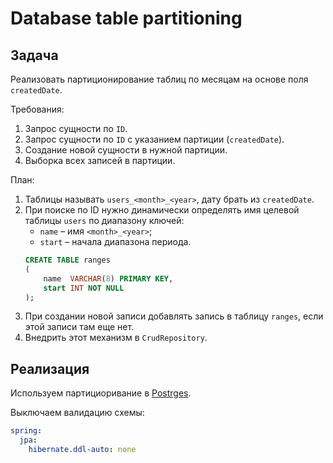 # Database table partitioning

## Задача

Реализовать партиционирование таблиц по месяцам на основе поля `createdDate`.

Требования:

1. Запрос сущности по `ID`.
2. Запрос сущности по `ID` с указанием партиции (`createdDate`).
3. Создание новой сущности в нужной партиции.
4. Выборка всех записей в партиции.

План:

1. Таблицы называть `users_<month>_<year>`, дату брать из `createdDate`.
2. При поиске по ID нужно динамически определять имя целевой таблицы `users` по диапазону ключей:
    * `name` – имя `<month>_<year>`;
    * `start` – начала диапазона периода.
    ```sql
    CREATE TABLE ranges
    (
        name  VARCHAR(8) PRIMARY KEY,
        start INT NOT NULL
    );
    ```
3. При создании новой записи добавлять запись в таблицу `ranges`, если этой записи там еще нет.
4. Внедрить этот механизм в `CrudRepository`.

## Реализация

Используем партициоривание в [Postrges](https://www.postgresql.org/docs/13/ddl-partitioning.html).

Выключаем валидацию схемы:

```yaml
spring:
  jpa:
    hibernate.ddl-auto: none
```